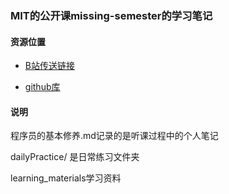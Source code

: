 ### MIT的公开课missing-semester的学习笔记

#### 资源位置

- [B站传送链接](https://www.bilibili.com/video/BV1H7411K7pZ)

- [github库](https://github.com/missing-semester/missing-semester)

#### 说明

程序员的基本修养.md记录的是听课过程中的个人笔记

dailyPractice/ 是日常练习文件夹

learning_materials学习资料
